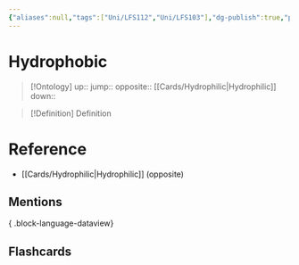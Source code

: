 ```yaml
---
{"aliases":null,"tags":["Uni/LFS112","Uni/LFS103"],"dg-publish":true,"permalink":"/cards/hydrophobic/","dgPassFrontmatter":true}
---
```


# Hydrophobic

> [!Ontology]
> up:: 
> jump:: 
> opposite:: [[Cards/Hydrophilic\|Hydrophilic]]
> down:: 

> [!Definition] Definition

# Reference

- [[Cards/Hydrophilic\|Hydrophilic]] (opposite)

## Mentions


{ .block-language-dataview}

## Flashcards